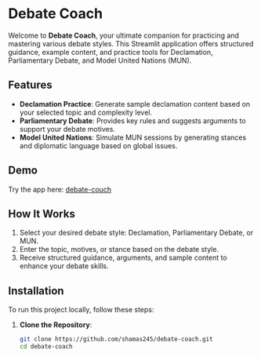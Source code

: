 # Debate Coach

Welcome to **Debate Coach**, your ultimate companion for practicing and mastering various debate styles. This Streamlit application offers structured guidance, example content, and practice tools for Declamation, Parliamentary Debate, and Model United Nations (MUN).

## Features
- **Declamation Practice**: Generate sample declamation content based on your selected topic and complexity level.
- **Parliamentary Debate**: Provides key rules and suggests arguments to support your debate motives.
- **Model United Nations**: Simulate MUN sessions by generating stances and diplomatic language based on global issues.

## Demo
Try the app here: [debate-couch](https://share.streamlit.io/username/repository-name/main/app.py)

## How It Works
1. Select your desired debate style: Declamation, Parliamentary Debate, or MUN.
2. Enter the topic, motives, or stance based on the debate style.
3. Receive structured guidance, arguments, and sample content to enhance your debate skills.

## Installation

To run this project locally, follow these steps:

1. **Clone the Repository**:
   ```bash
   git clone https://github.com/shamas245/debate-coach.git
   cd debate-coach
